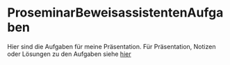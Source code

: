 # ProseminarBeweisassistentenAufgaben
Hier sind die Aufgaben für meine Präsentation.
Für Präsentation, Notizen oder Lösungen zu den Aufgaben siehe [hier](https://github.com/airberlin1/ProseminarBeweisassistenten) 


